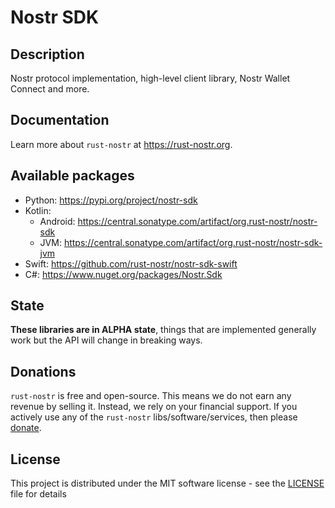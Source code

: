 # Nostr SDK

## Description

Nostr protocol implementation, high-level client library, Nostr Wallet Connect and more.

## Documentation

Learn more about `rust-nostr` at <https://rust-nostr.org>.

## Available packages

* Python: https://pypi.org/project/nostr-sdk
* Kotlin:
    * Android: https://central.sonatype.com/artifact/org.rust-nostr/nostr-sdk
    * JVM: https://central.sonatype.com/artifact/org.rust-nostr/nostr-sdk-jvm
* Swift: https://github.com/rust-nostr/nostr-sdk-swift
* C#: https://www.nuget.org/packages/Nostr.Sdk

## State

**These libraries are in ALPHA state**, things that are implemented generally work but the API will change in breaking ways.

## Donations

`rust-nostr` is free and open-source. This means we do not earn any revenue by selling it. Instead, we rely on your financial support. If you actively use any of the `rust-nostr` libs/software/services, then please [donate](https://rust-nostr.org/donate).

## License

This project is distributed under the MIT software license - see the [LICENSE](LICENSE) file for details
